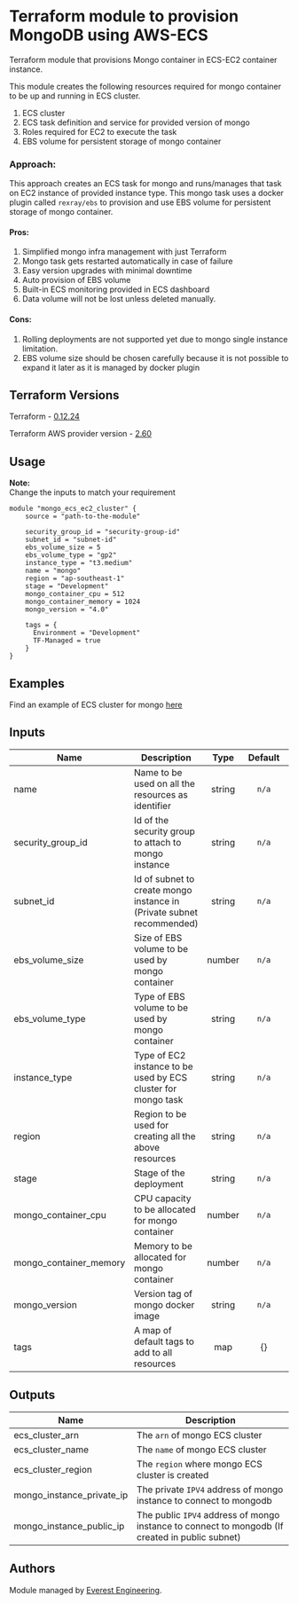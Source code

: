 # Terraform module to provision MongoDB using AWS-ECS

Terraform module that provisions Mongo container in ECS-EC2 container instance.

This module creates the following resources required for mongo container to be up and running in ECS cluster. 

1. ECS cluster
2. ECS task definition and service for provided version of mongo
3. Roles required for EC2 to execute the task
4. EBS volume for persistent storage of mongo container

### Approach: 

This approach creates an ECS task for mongo and runs/manages that task on EC2 instance of provided instance type. This mongo task
uses a docker plugin called `rexray/ebs` to provision and use EBS volume for persistent storage of mongo container. 

#### Pros:
1. Simplified mongo infra management with just Terraform
2. Mongo task gets restarted automatically in case of failure
3. Easy version upgrades with minimal downtime
4. Auto provision of EBS volume
5. Built-in ECS monitoring provided in ECS dashboard
6. Data volume will not be lost unless deleted manually.

#### Cons: 
1. Rolling deployments are not supported yet due to mongo single instance limitation.
2. EBS volume size should be chosen carefully because it is not possible to expand it later as it is managed by docker plugin

## Terraform Versions

Terraform - [0.12.24](https://github.com/hashicorp/terraform/releases/tag/v0.12.24)

Terraform AWS provider version - [2.60](https://github.com/terraform-providers/terraform-provider-aws/releases/tag/v2.60.0)
## Usage
**Note:**  
Change the inputs to match your requirement
```hcl
module "mongo_ecs_ec2_cluster" {
    source = "path-to-the-module"

    security_group_id = "security-group-id"
    subnet_id = "subnet-id"
    ebs_volume_size = 5
    ebs_volume_type = "gp2"
    instance_type = "t3.medium"
    name = "mongo"
    region = "ap-southeast-1"
    stage = "Development"
    mongo_container_cpu = 512
    mongo_container_memory = 1024
    mongo_version = "4.0"
    
    tags = {
      Environment = "Development"
      TF-Managed = true
    }
}
```
## Examples
Find an example of ECS cluster for mongo [here](examples/mongo_cluster.tf)
## Inputs

| Name | Description | Type | Default | Required |
|------|-------------|:----:|:-----:|:-----:|
| name | Name to be used on all the resources as identifier | string | `n/a` | yes |
| security_group_id | Id of the security group to attach to mongo instance | string | `n/a` | yes |
| subnet_id | Id of subnet to create mongo instance in (Private subnet recommended)  | string | `n/a` | yes |
| ebs_volume_size | Size of EBS volume to be used by mongo container | number | `n/a` | yes |
| ebs_volume_type | Type of EBS volume to be used by mongo container | string | `n/a` | yes |
| instance_type | Type of EC2 instance to be used by ECS cluster for mongo task | string | `n/a` | yes |
| region | Region to be used for creating all the above resources | string | `n/a` | yes |
| stage | Stage of the deployment | string | `n/a` | yes |
| mongo_container_cpu | CPU capacity to be allocated for mongo container | number | `n/a` | yes |
| mongo_container_memory | Memory to be allocated for mongo container | number | `n/a` | yes |
| mongo_version | Version tag of mongo docker image | string | `n/a` | yes |
| tags | A map of default tags to add to all resources | map | {} | no |

## Outputs

| Name | Description |
|------|-------------|
|ecs\_cluster\_arn | The `arn` of mongo ECS cluster  |
|ecs\_cluster\_name | The `name` of mongo ECS cluster  |
|ecs\_cluster\_region | The `region` where mongo ECS cluster is created |
|mongo\_instance\_private\_ip | The private `IPV4` address of mongo instance to connect to mongodb  |
|mongo\_instance\_public\_ip | The public `IPV4` address of mongo instance to connect to mongodb (If created in public subnet)  |

## Authors

Module managed by [Everest Engineering](https://github.com/everest-engineering).
